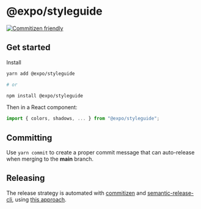 # @expo/styleguide

[![Commitizen friendly](https://img.shields.io/badge/commitizen-friendly-brightgreen.svg)](http://commitizen.github.io/cz-cli/)

## Get started

Install

```bash
yarn add @expo/styleguide

# or

npm install @expo/styleguide
```

Then in a React component:

```js
import { colors, shadows, ... } from "@expo/styleguide";
```

## Committing

Use `yarn commit` to create a proper commit message that can auto-release when merging to the **main** branch.

## Releasing

The release strategy is automated with [commitizen](https://github.com/commitizen/cz-cli) and [semantic-release-cli](https://github.com/semantic-release/cli), using [this approach](https://css-tricks.com/how-to-automate-project-versioning-and-releases-with-continuous-deployment/).
